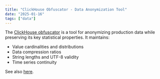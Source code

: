 ```yaml
---
title: "ClickHouse Obfuscator - Data Anonymization Tool"
date: "2025-01-16"
tags: ["data"]
---
```


The [ClickHouse obfuscator](https://clickhouse.com/docs/en/operations/utilities/clickhouse-obfuscator) is a tool for anonymizing production data while preserving its key statistical properties. It maintains:

- Value cardinalities and distributions
- Data compression ratios
- String lengths and UTF-8 validity
- Time series continuity

See also [here](https://github.com/ClickHouse/ClickHouse/tree/master/programs/obfuscator).